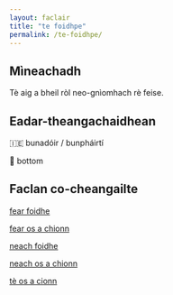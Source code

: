 ```yaml
---
layout: faclair
title: "te foidhpe"
permalink: /te-foidhpe/
---
```


## Mìneachadh

Tè aig a bheil ròl neo-gnìomhach rè feise.

## Eadar-theangachaidhean

&#x1f1ee;&#x1f1ea; bunadóir / bunpháirtí

&#x1f3f4;&#xe0067;&#xe0062;&#xe0065;&#xe006e;&#xe0067;&#xe007f; bottom

## Faclan co-cheangailte

[fear foidhe](https://faclair.lgbt/fear-foidhe)

[fear os a chionn](https://faclair.lgbt/fear-os-a-chionn)

[neach foidhe](https://faclair.lgbt/neach-foidhe)

[neach os a chionn](https://faclair.lgbt/neach-os-a-chionn)

[tè os a cionn](https://faclair.lgbt/te-os-a-cionn)